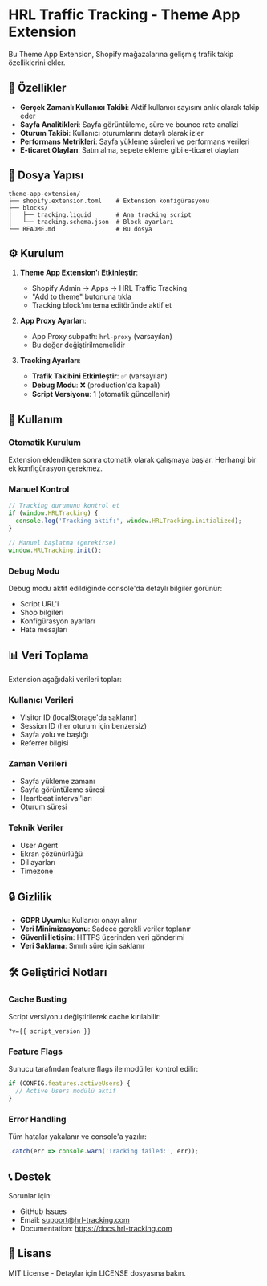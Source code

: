 # HRL Traffic Tracking - Theme App Extension

Bu Theme App Extension, Shopify mağazalarına gelişmiş trafik takip özelliklerini ekler.

## 🚀 Özellikler

- **Gerçek Zamanlı Kullanıcı Takibi**: Aktif kullanıcı sayısını anlık olarak takip eder
- **Sayfa Analitikleri**: Sayfa görüntüleme, süre ve bounce rate analizi
- **Oturum Takibi**: Kullanıcı oturumlarını detaylı olarak izler
- **Performans Metrikleri**: Sayfa yükleme süreleri ve performans verileri
- **E-ticaret Olayları**: Satın alma, sepete ekleme gibi e-ticaret olayları

## 📁 Dosya Yapısı

```
theme-app-extension/
├── shopify.extension.toml    # Extension konfigürasyonu
├── blocks/
│   ├── tracking.liquid       # Ana tracking script
│   └── tracking.schema.json  # Block ayarları
└── README.md                 # Bu dosya
```

## ⚙️ Kurulum

1. **Theme App Extension'ı Etkinleştir**:
   - Shopify Admin → Apps → HRL Traffic Tracking
   - "Add to theme" butonuna tıkla
   - Tracking block'ını tema editöründe aktif et

2. **App Proxy Ayarları**:
   - App Proxy subpath: `hrl-proxy` (varsayılan)
   - Bu değer değiştirilmemelidir

3. **Tracking Ayarları**:
   - **Trafik Takibini Etkinleştir**: ✅ (varsayılan)
   - **Debug Modu**: ❌ (production'da kapalı)
   - **Script Versiyonu**: 1 (otomatik güncellenir)

## 🔧 Kullanım

### Otomatik Kurulum
Extension eklendikten sonra otomatik olarak çalışmaya başlar. Herhangi bir ek konfigürasyon gerekmez.

### Manuel Kontrol
```javascript
// Tracking durumunu kontrol et
if (window.HRLTracking) {
  console.log('Tracking aktif:', window.HRLTracking.initialized);
}

// Manuel başlatma (gerekirse)
window.HRLTracking.init();
```

### Debug Modu
Debug modu aktif edildiğinde console'da detaylı bilgiler görünür:
- Script URL'i
- Shop bilgileri
- Konfigürasyon ayarları
- Hata mesajları

## 📊 Veri Toplama

Extension aşağıdaki verileri toplar:

### Kullanıcı Verileri
- Visitor ID (localStorage'da saklanır)
- Session ID (her oturum için benzersiz)
- Sayfa yolu ve başlığı
- Referrer bilgisi

### Zaman Verileri
- Sayfa yükleme zamanı
- Sayfa görüntüleme süresi
- Heartbeat interval'ları
- Oturum süresi

### Teknik Veriler
- User Agent
- Ekran çözünürlüğü
- Dil ayarları
- Timezone

## 🔒 Gizlilik

- **GDPR Uyumlu**: Kullanıcı onayı alınır
- **Veri Minimizasyonu**: Sadece gerekli veriler toplanır
- **Güvenli İletişim**: HTTPS üzerinden veri gönderimi
- **Veri Saklama**: Sınırlı süre için saklanır

## 🛠️ Geliştirici Notları

### Cache Busting
Script versiyonu değiştirilerek cache kırılabilir:
```liquid
?v={{ script_version }}
```

### Feature Flags
Sunucu tarafından feature flags ile modüller kontrol edilir:
```javascript
if (CONFIG.features.activeUsers) {
  // Active Users modülü aktif
}
```

### Error Handling
Tüm hatalar yakalanır ve console'a yazılır:
```javascript
.catch(err => console.warn('Tracking failed:', err));
```

## 📞 Destek

Sorunlar için:
- GitHub Issues
- Email: support@hrl-tracking.com
- Documentation: https://docs.hrl-tracking.com

## 📄 Lisans

MIT License - Detaylar için LICENSE dosyasına bakın.
